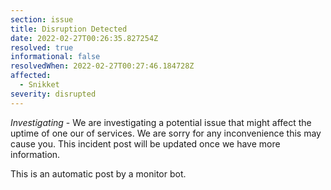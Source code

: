 ```yaml
---
section: issue
title: Disruption Detected
date: 2022-02-27T00:26:35.827254Z
resolved: true
informational: false
resolvedWhen: 2022-02-27T00:27:46.184728Z
affected:
  - Snikket
severity: disrupted
---
```

*Investigating* - We are investigating a potential issue that might affect the uptime of one our of services. We are sorry for any inconvenience this may cause you. This incident post will be updated once we have more information.

This is an automatic post by a monitor bot.
        